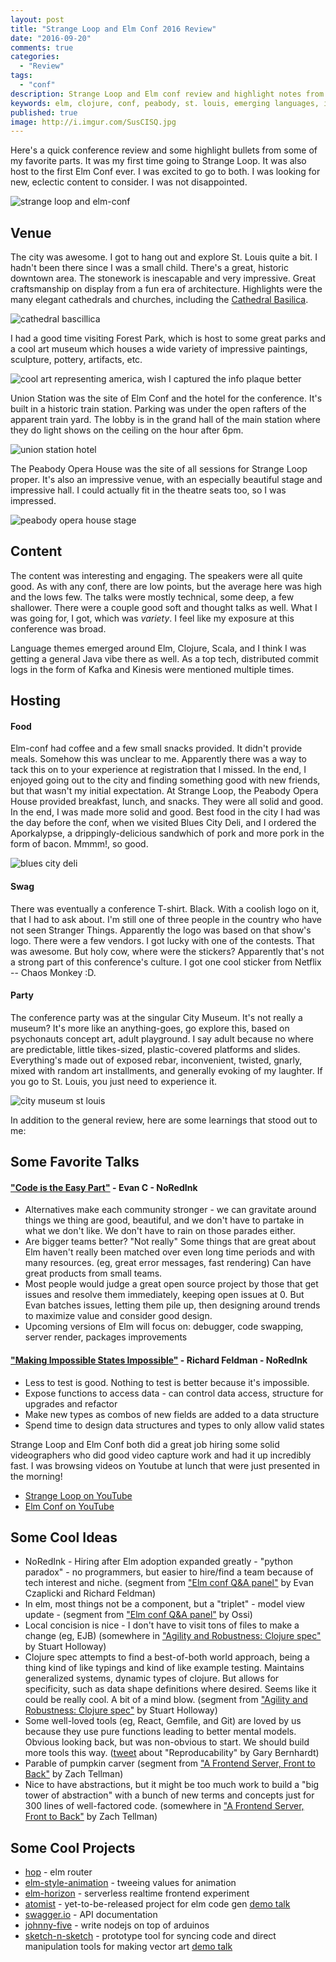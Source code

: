 ```yaml
---
layout: post
title: "Strange Loop and Elm Conf 2016 Review"
date: "2016-09-20"
comments: true
categories:
  - "Review"
tags:
  - "conf"
description: Strange Loop and Elm conf review and highlight notes from 2016.
keywords: elm, clojure, conf, peabody, st. louis, emerging languages, interesting conf
published: true
image: http://i.imgur.com/SusCISQ.jpg
---
```


Here's a quick conference review and some highlight bullets from some of my favorite parts.  It was my first time going to Strange Loop.  It was also host to the first Elm Conf ever.  I was excited to go to both.  I was looking for new, eclectic content to consider.  I was not disappointed.

![strange loop and elm-conf](http://i.imgur.com/SusCISQ.jpg)

<!--more-->

## Venue
The city was awesome.  I got to hang out and explore St. Louis quite a bit.  I hadn't been there since I was a small child.  There's a great, historic downtown area.  The stonework is inescapable and very impressive.  Great craftsmanship on display from a fun era of architecture.  Highlights were the many elegant cathedrals and churches, including the [Cathedral Basilica](https://en.wikipedia.org/wiki/Cathedral_Basilica_of_Saint_Louis_(St._Louis)).

![cathedral bascillica](http://i.imgur.com/6RHY7b6l.jpg)

I had a good time visiting Forest Park, which is host to some great parks and a cool art museum which houses a wide variety of impressive paintings, sculpture, pottery, artifacts, etc. 

![cool art representing america, wish I captured the info plaque better](http://i.imgur.com/nIufoSal.jpg)

Union Station was the site of Elm Conf and the hotel for the conference.  It's built in a historic train station.  Parking was under the open rafters of the apparent train yard.  The lobby is in the grand hall of the main station where they do light shows on the ceiling on the hour after 6pm.  

![union station hotel](http://i.imgur.com/lT2TcbTl.jpg)

The Peabody Opera House was the site of all sessions for Strange Loop proper.  It's also an impressive venue, with an especially beautiful stage and impressive hall.  I could actually fit in the theatre seats too, so I was impressed.

![peabody opera house stage](http://i.imgur.com/5uo4devl.jpg)

## Content
The content was interesting and engaging.  The speakers were all quite good.  As with any conf, there are low points, but the average here was high and the lows few.  The talks were mostly technical, some deep, a few shallower.  There were a couple good soft and thought talks as well.  What I was going for, I got, which was *variety*.  I feel like my exposure at this conference was broad.

Language themes emerged around Elm, Clojure, Scala, and I think I was getting a general Java vibe there as well.  As a top tech, distributed commit logs in the form of Kafka and Kinesis were mentioned multiple times.

## Hosting

#### Food
Elm-conf had coffee and a few small snacks provided.  It didn't provide meals.  Somehow this was unclear to me.  Apparently there was a way to tack this on to your experience at registration that I missed.  In the end, I enjoyed going out to the city and finding something good with new friends, but that wasn't my initial expectation.  At Strange Loop, the Peabody Opera House provided breakfast, lunch, and snacks.  They were all solid and good.  In the end, I was made more solid and good.  Best food in the city I had was the day before the conf, when we visited Blues City Deli, and I ordered the Aporkalypse, a drippingly-delicious sandwhich of pork and more pork in the form of bacon.  Mmmm!, so good.

![blues city deli](http://i.imgur.com/AAdpY4Dl.jpg)

#### Swag
There was eventually a conference T-shirt.  Black.  With a coolish logo on it, that I had to ask about.  I'm still one of three people in the country who have not seen Stranger Things.  Apparently the logo was based on that show's logo.  There were a few vendors.  I got lucky with one of the contests.  That was awesome.  But holy cow, where were the stickers?  Apparently that's not a strong part of this conference's culture.  I got one cool sticker from Netflix -- Chaos Monkey :D.

#### Party
The conference party was at the singular City Museum.  It's not really a museum?  It's more like an anything-goes, go explore this, based on psychonauts concept art, adult playground.  I say adult because no where are predictable, little tikes-sized, plastic-covered platforms and slides.  Everything's made out of exposed rebar, inconvenient, twisted, gnarly, mixed with random art installments, and generally evoking of my laughter.  If you go to St. Louis, you just need to experience it.

![city museum st louis](http://i.imgur.com/55iusyGl.jpg)

In addition to the general review, here are some learnings that stood out to me:

## Some Favorite Talks

#### ["Code is the Easy Part"](https://youtu.be/DSjbTC-hvqQ) - Evan C - NoRedInk 
- Alternatives make each community stronger - we can gravitate around things we thing are good, beautiful, and we don't have to partake in what we don't like.  We don't have to rain on those parades either.
- Are bigger teams better? "Not really" Some things that are great about Elm haven't really been matched over even long time periods and with many resources.  (eg, great error messages, fast rendering)  Can have great products from small teams.
- Most people would judge a great open source project by those that get issues and resolve them immediately, keeping open issues at 0.  But Evan batches issues, letting them pile up, then designing around trends to maximize value and consider good design.
- Upcoming versions of Elm will focus on: debugger, code swapping, server render, packages improvements

#### ["Making Impossible States Impossible"](https://youtu.be/IcgmSRJHu_8?list=PLglJM3BYAMPH2zuz1nbKHQyeawE4SN0Cd) - Richard Feldman - NoRedInk
- Less to test is good. Nothing to test is better because it's impossible.
- Expose functions to access data - can control data access, structure for upgrades and refactor
- Make new types as combos of new fields are added to a data structure
- Spend time to design data structures and types to only allow valid states

Strange Loop and Elm Conf both did a great job hiring some solid videographers who did good video capture work and had it up incredibly fast.  I was browsing videos on Youtube at lunch that were just presented in the morning!

- [Strange Loop on YouTube](https://www.youtube.com/channel/UC_QIfHvN9auy2CoOdSfMWDw/videos)
- [Elm Conf on YouTube](https://www.youtube.com/playlist?list=PLglJM3BYAMPH2zuz1nbKHQyeawE4SN0Cd)

## Some Cool Ideas
- NoRedInk - Hiring after Elm adoption expanded greatly - "python paradox" - no programmers, but easier to hire/find a team because of tech interest and niche. (segment from ["Elm conf Q&A panel"](https://www.youtube.com/watch?v=LCNs92YQjhw&feature=youtu.be&t=7m55s) by Evan Czaplicki and Richard Feldman)
- In elm, most things not be a component, but a "triplet" - model view update - (segment from ["Elm conf Q&A panel"](https://www.youtube.com/watch?v=LCNs92YQjhw&feature=youtu.be&t=21m09s) by Ossi)
- Local concision is nice - I don't have to visit tons of files to make a change (eg, EJB) (somewhere in ["Agility and Robustness: Clojure spec"](https://www.youtube.com/watch?v=VNTQ-M_uSo8&feature=youtu.be) by Stuart Holloway)
- Clojure spec attempts to find a best-of-both world approach, being a thing kind of like typings and kind of like example testing.  Maintains generalized systems, dynamic types of clojure.  But allows for specificity, such as data shape definitions where desired.  Seems like it could be really cool.  A bit of a mind blow.  (segment from ["Agility and Robustness: Clojure spec"](https://www.youtube.com/watch?v=VNTQ-M_uSo8&feature=youtu.be&t=9m09s) by Stuart Holloway)
- Some well-loved tools (eg, React, Gemfile, and Git) are loved by us because they use pure functions leading to better mental models.  Obvious looking back, but was non-obvious to start.  We should build more tools this way. ([tweet](https://mobile.twitter.com/garybernhardt/status/777901423220490240) about "Reproducability" by Gary Bernhardt)
- Parable of pumpkin carver (segment from ["A Frontend Server, Front to Back"](https://www.youtube.com/watch?v=_1rh_s1WmRA&feature=youtu.be&t=22m25s) by Zach Tellman)
- Nice to have abstractions, but it might be too much work to build a "big tower of abstraction" with a bunch of new terms and concepts just for 300 lines of well-factored code. (somewhere in ["A Frontend Server, Front to Back"](https://www.youtube.com/watch?v=_1rh_s1WmRA&feature=youtu.be) by Zach Tellman)

## Some Cool Projects
- [hop](https://github.com/sporto/hop) - elm router 
- [elm-style-animation](https://github.com/mdgriffith/elm-style-animation) - tweeing values for animation
- [elm-horizon](https://github.com/abadi199/elm-horizon) - serverless realtime frontend experiment
- [atomist](https://www.atomist.com/) - yet-to-be-released  project for elm code gen [demo talk](https://youtu.be/jJ4e6cIBgYM)
- [swagger.io](http://petstore.swagger.io/#/) - API documentation
- [johnny-five](http://johnny-five.io/) - write nodejs on top of arduinos
- [sketch-n-sketch](https://ravichugh.github.io/sketch-n-sketch/) - prototype tool for syncing code and direct manipulation tools for making vector art [demo talk](https://www.youtube.com/watch?v=YuGVC8VqXz0)
